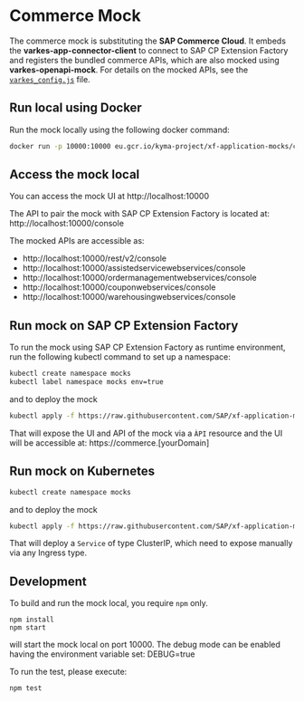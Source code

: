 # Commerce Mock
The commerce mock is substituting the **SAP Commerce Cloud**. It embeds the **varkes-app-connector-client** to connect to SAP CP Extension Factory and registers the bundled commerce APIs, which are also mocked using **varkes-openapi-mock**. For details on the mocked APIs, see the [`varkes_config.js`](varkes_config.js) file.

## Run local using Docker

Run the mock locally using the following docker command:

```bash
docker run -p 10000:10000 eu.gcr.io/kyma-project/xf-application-mocks/commerce-mock:latest
```

## Access the mock local
You can access the mock UI at http://localhost:10000

The API to pair the mock with SAP CP Extension Factory is located at: http://localhost:10000/console

The mocked APIs are accessible as:
- http://localhost:10000/rest/v2/console
- http://localhost:10000/assistedservicewebservices/console
- http://localhost:10000/ordermanagementwebservices/console
- http://localhost:10000/couponwebservices/console
- http://localhost:10000/warehousingwebservices/console

## Run mock on SAP CP Extension Factory

To run the mock using SAP CP Extension Factory as runtime environment, run the following kubectl command to set up a namespace:

```bash
kubectl create namespace mocks
kubectl label namespace mocks env=true
```

and to deploy the mock
```bash
kubectl apply -f https://raw.githubusercontent.com/SAP/xf-application-mocks/master/commerce-mock/deployment/xf.yaml -n mocks
```

That will expose the UI and API of the mock via a `ÀPI` resource and the UI will be accessible at: https://commerce.[yourDomain]

## Run mock on Kubernetes
```bash
kubectl create namespace mocks
```

and to deploy the mock
```bash
kubectl apply -f https://raw.githubusercontent.com/SAP/xf-application-mocks/master/commerce-mock/deployment/k8s.yaml -n mocks
```

That will deploy a `Service` of type ClusterIP, which need to expose manually via any Ingress type.

## Development

To build and run the mock local, you require `npm` only.

```
npm install
npm start
```
will start the mock local on port 10000.
The debug mode can be enabled having the environment variable set: DEBUG=true

To run the test, please execute:
```
npm test
```